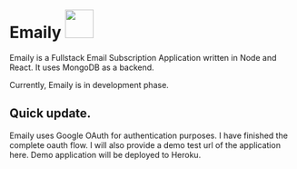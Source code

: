 # Emaily <img src="https://github.com/rtiwariops/Emaily/blob/master/images/MailImg.ico" width="50" height="50">
Emaily is a Fullstack Email Subscription Application written in Node and React. It uses MongoDB as a backend.

Currently, Emaily is in development phase.

## Quick update.
Emaily uses Google OAuth for authentication purposes. I have finished the complete oauth flow. I will also provide a demo test url of the application here. Demo application will be deployed to Heroku.
